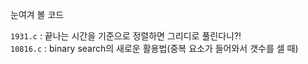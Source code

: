 눈여겨 볼 코드

`1931.c` : 끝나는 시간을 기준으로 정렬하면 그리디로 풀린다니?!<br>
`10816.c` : binary search의 새로운 활용법(중복 요소가 들어와서 갯수를 셀 때)<br>